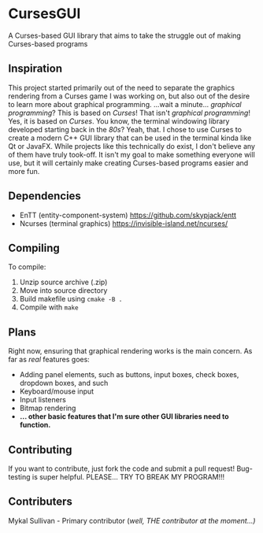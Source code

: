 # CursesGUI
A Curses-based GUI library that aims to take the struggle out of making Curses-based programs

## Inspiration
This project started primarily out of the need to separate the graphics rendering from a Curses game I was working on, but also out of the desire to learn more about graphical programming.
...wait a minute... _graphical programming_? This is based on _Curses_! That isn't _graphical programming_!
Yes, it is based on _Curses_. You know, the terminal windowing library developed starting back in the _80s_? Yeah, that.
I chose to use Curses to create a modern C++ GUI library that can be used in the terminal kinda like Qt or JavaFX. While projects like this technically do exist, I don't believe any of them have truly took-off. It isn't my goal to make something everyone will use, but it will certainly make creating Curses-based programs easier and more fun.

## Dependencies
* EnTT (entity-component-system) https://github.com/skypjack/entt
* Ncurses (terminal graphics) https://invisible-island.net/ncurses/

## Compiling
To compile:
  1. Unzip source archive (.zip)
  2. Move into source directory
  3. Build makefile using `cmake -B .`
  4. Compile with `make`

## Plans
Right now, ensuring that graphical rendering works is the main concern.
As far as _real_ features goes:
* Adding panel elements, such as buttons, input boxes, check boxes, dropdown boxes, and such
* Keyboard/mouse input
* Input listeners
* Bitmap rendering
* __... other basic features that I'm sure other GUI libraries need to function.__

## Contributing
If you want to contribute, just fork the code and submit a pull request!
Bug-testing is super helpful. PLEASE... TRY TO BREAK MY PROGRAM!!!

## Contributers
Mykal Sullivan - Primary contributor (_well, THE contributor at the moment...)_
